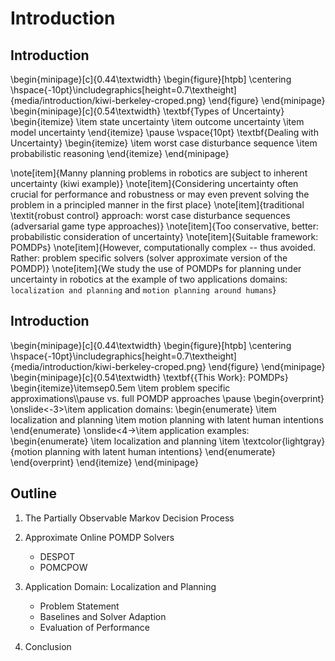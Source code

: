# Introduction

## Introduction

\begin{minipage}[c]{0.44\textwidth}
    \begin{figure}[htpb]
        \centering
        \hspace{-10pt}\includegraphics[height=0.7\textheight]{media/introduction/kiwi-berkeley-croped.png}
    \end{figure}
\end{minipage}
\begin{minipage}[c]{0.54\textwidth}
    \textbf{Types of Uncertainty}
    \begin{itemize}
        \item state uncertainty
        \item outcome uncertainty
        \item model uncertainty
    \end{itemize}
    \pause
    \vspace{10pt}
    \textbf{Dealing with Uncertainty}
    \begin{itemize}
        \item worst case disturbance sequence
        \item probabilistic reasoning
    \end{itemize}
\end{minipage}

\note[item]{Manny planning problems in robotics are subject to inherent uncertainty (kiwi example)}
\note[item]{Considering uncertainty often crucial for performance and robustness or may even prevent solving the
problem in a principled manner in the first place}
\note[item]{traditional \textit{robust control} approach: worst case disturbance sequences (adversarial game type approaches)}
\note[item]{Too conservative, better: probabilistic consideration of uncertainty}
\note[item]{Suitable framework: POMDPs}
\note[item]{However, computationally complex -- thus avoided. Rather: problem specific solvers (solver approximate version of the POMDP)}
\note[item]{We study the use of POMDPs for planning under uncertainty in robotics at the example of two applications domains: `localization and planning` and `motion planning around humans`}

## Introduction

\begin{minipage}[c]{0.44\textwidth}
    \begin{figure}[htpb]
        \centering
        \hspace{-10pt}\includegraphics[height=0.7\textheight]{media/introduction/kiwi-berkeley-croped.png}
    \end{figure}
\end{minipage}
\begin{minipage}[c]{0.54\textwidth}
    \textbf{{This Work}: POMDPs}
    \begin{itemize}\itemsep0.5em
        \item problem specific approximations\\\pause vs. full POMDP approaches
        \pause
        \begin{overprint}
        \onslide<-3>\item application domains:
            \begin{enumerate}
                \item localization and planning
                \item motion planning with latent human intentions
            \end{enumerate}
        \onslide<4->\item application examples:
            \begin{enumerate}
                \item localization and planning
                \item \textcolor{lightgray}{motion planning with latent human intentions}
            \end{enumerate}
        \end{overprint}
    \end{itemize}
\end{minipage}

## Outline

1. The Partially Observable Markov Decision Process

2. Approximate Online POMDP Solvers
    - DESPOT
    - POMCPOW

3. Application Domain: Localization and Planning
    - Problem Statement
    - Baselines and Solver Adaption
    - Evaluation of Performance

4. Conclusion
